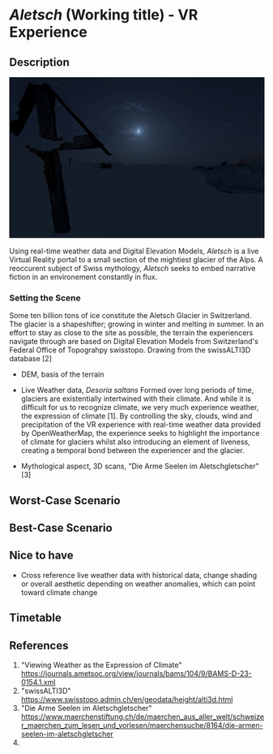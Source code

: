 # *Aletsch* (Working title) - VR Experience 

## Description 
![Screenshot](Material/Aletsch-cross.png)

Using real-time weather data and Digital Elevation Models, *Aletsch* is a live Virtual Reality portal to a small section of the mightiest glacier of the Alps. A reoccurent subject of Swiss mythology, *Aletsch* seeks to embed narrative fiction in an environement constantly in flux. 

### Setting the Scene 
Some ten billion tons of ice constitute the Aletsch Glacier in Switzerland. The glacier is a shapeshifter; growing in winter and melting in summer. In an effort to stay as close to the site as possible, the terrain the experiencers navigate through are based on Digital Elevation Models from Switzerland's Federal Office of Topograhpy swisstopo. Drawing from the swissALTI3D database [2] 

- DEM, basis of the terrain 
- Live Weather data, *Desoria saltans*
Formed over long periods of time, glaciers are existentially intertwined with their climate. And while it is difficult for us to recognize climate, we very much experience weather, the expression of climate [1]. By controlling the sky, clouds, wind and precipitation of the VR experience with real-time weather data provided by OpenWeatherMap, the experience seeks to highlight the importance of climate for glaciers whilst also introducing an element of liveness, creating a temporal bond between the experiencer and the glacier.

- Mythological aspect, 3D scans, "Die Arme Seelen im Aletschgletscher" [3] 

## Worst-Case Scenario 

## Best-Case Scenario 

## Nice to have 
* Cross reference live weather data with historical data, change shading or overall aesthetic depending on weather anomalies, which can point toward climate change

## Timetable 

## References 
1. "Viewing Weather as the Expression of Climate" https://journals.ametsoc.org/view/journals/bams/104/9/BAMS-D-23-0154.1.xml
2. "swissALTI3D" https://www.swisstopo.admin.ch/en/geodata/height/alti3d.html
3. "Die Arme Seelen im Aletschgletscher" https://www.maerchenstiftung.ch/de/maerchen_aus_aller_welt/schweizer_maerchen_zum_lesen_und_vorlesen/maerchensuche/8164/die-armen-seelen-im-aletschgletscher
4. 
